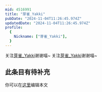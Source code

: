 ```yaml
---
mid: 4516991
title: "芽雀_Yakki"
pubDate: "2024-11-04T11:26:45.974Z"
updatedDate: "2024-11-04T11:26:45.974Z"
profile:
  {
    Nickname: ["芽雀_Yakki"],
  }
---
```


关注[芽雀_Yakki](https://space.bilibili.com/4516991)谢谢喵~ 关注[芽雀_Yakki](https://space.bilibili.com/4516991)谢谢喵~

## 此条目有待补充
你可以在[这里](https://github.com/Yuhanawa/VTuber.ICU-Content/edit/master/v/芽雀_Yakki/index.md)编辑本文
